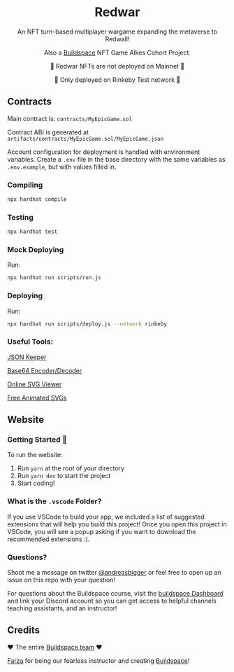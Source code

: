 <h1 align="center">Redwar</h1>

<p align="center">An NFT turn-based multiplayer wargame expanding the metaverse to Redwall!</p>
<p align="center">Also a <a href="https://buildspace.so">Buildspace</a> NFT Game Alkes Cohort Project.</p>

<p align="center">🚨​ Redwar NFTs are not deployed on Mainnet 🚨​</p>
<p align="center">🚨​ Only deployed on Rinkeby Test network 🚨​</p>

## Contracts

Main contract is: `contracts/MyEpicGame.sol`

Contract ABI is generated at `artifacts/contracts/MyEpicGame.sol/MyEpicGame.json`

Account configuration for deployment is handled with environment variables.
Create a `.env` file in the base directory with the same variables as `.env.example`, but with values filled in.

### Compiling

```bash
npx hardhat compile
```

### Testing

```bash
npx hardhat test
```

### Mock Deploying

Run:

```bash
npx hardhat run scripts/run.js
```

### Deploying

Run:

```bash
npx hardhat run scripts/deploy.js --network rinkeby
```

### Useful Tools:

[JSON Keeper](https://jsonkeeper.com/)

[Base64 Encoder/Decoder](https://www.utilities-online.info/base64)

[Online SVG Viewer](https://www.svgviewer.dev/)

[Free Animated SVGs](https://getloaf.io/)


## Website

### **Getting Started 👋**

To run the website:

1. Run `yarn` at the root of your directory
2. Run `yarn dev` to start the project
3. Start coding!

### What is the `.vscode` Folder?
If you use VSCode to build your app, we included a list of suggested extensions that will help you build this project! Once you open this project in VSCode, you will see a popup asking if you want to download the recommended extensions :).


### **Questions?**

Shoot me a message on twitter [@andreasbigger](https://twitter.com/andreasbigger) or feel free to open up an issue on this repo with your question!

For questions about the Buildspace course, visit the [buildspace Dashboard](https://app.buildspace.so/courses/CO5cc2751b-e878-41c4-99fa-a614dc910ee9) and link your Discord account so you can get access to helpful channels teaching assistants, and an instructor!


## Credits

❤️ The entire [Buildspace team](https://twitter.com/_buildspace) ❤️

[Farza](https://twitter.com/FarzaTV) for being our fearless instructor and creating [Buildspace](https://app.buildspace.so)!